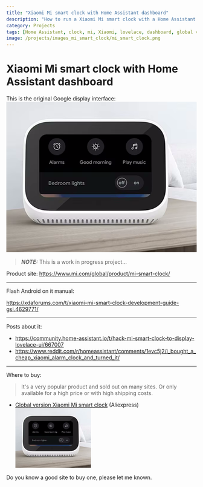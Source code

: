 ```yaml
---
title: "Xiaomi Mi smart clock with Home Assistant dashboard"
description: "How to run a Xiaomi Mi smart clock with a Home Assistant dashboard."
category: Projects
tags: [Home Assistant, clock, mi, Xiaomi, lovelace, dashboard, global version]
image: /projects/images_mi_smart_clock/mi_smart_clock.png
---
```


# Xiaomi Mi smart clock with Home Assistant dashboard

This is the original Google display interface:
![mi_smart_clock.png](images_mi_smart_clock/mi_smart_clock.png)

> **_NOTE:_** This is a work in progress project...

Product site: https://www.mi.com/global/product/mi-smart-clock/

---
Flash Android on it manual:

https://xdaforums.com/t/xiaomi-mi-smart-clock-development-guide-gsi.4629771/

---
Posts about it:
* https://community.home-assistant.io/t/hack-mi-smart-clock-to-display-lovelace-ui/667007
* https://www.reddit.com/r/homeassistant/comments/1evc5j2/i_bought_a_cheap_xiaomi_alarm_clock_and_turned_it/

---
Where to buy:

> It's a very popular product and sold out on many sites. Or only available for a high price or with high shipping costs.

* [Global version Xiaomi Mi smart clock](https://s.click.aliexpress.com/e/_DBHjC6H) (Aliexpress)\
  <img src="images_mi_smart_clock/mi_smart_clock.png" alt="Xiaomi Mi smart clock" width="200px"/>

Do you know a good site to buy one, please let me known.